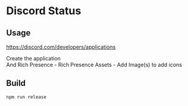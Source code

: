 # Discord Status

## Usage

https://discord.com/developers/applications

Create the application  
And Rich Presence - Rich Presence Assets - Add Image(s) to add icons

## Build

```bash
npm run release
```
